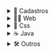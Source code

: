 <details>
  
  <summary>👥 Cadastros</summary>

  <br>

  [Happy - Next Level Week #3](https://github.com/Nerd00F/happy)

  [Be the hero - Oministack #11](https://github.com/Nerd00F/Be-the-hero)

  [ReactJs e NodeJs completo](https://github.com/Nerd00F/Cadastro-robusto)

  [ReactJs e NodeJs simples](https://github.com/Nerd00F/Cadastro-simples)

  [ReactJs e Java](https://github.com/Nerd00F/Cadastro-backend-em-java)

  [Angular Puro](https://github.com/Nerd00F/Listagem-cursos)

  [Angular e Java](https://github.com/Nerd00F/Angular-e-Java)

  [AngularJs e Java](https://github.com/Nerd00F/Cadastro-frontend-em-angularjs)

  [Java Desktop](https://github.com/Nerd00F/Sistema-de-cadastro-desktop-em-Java)

</details>

<!--------------------------------------------------------------->

<details>
  
  <summary>👨‍🔬 Web</summary>
  
  [Site pessoal](https://github.com/Nerd00F/Nerd00F.github.io)
    
  [Instagram Clone](https://github.com/Nerd00F/instagram-ui)

  [Youtube Clone](https://github.com/Nerd00F/Youtube-clone)

  [Consulta de cep](https://github.com/Nerd00F/Consulta-de-Cep)

  [Calculadora](https://github.com/Nerd00F/Calculadora)

  [Lista de tarefas](https://github.com/Nerd00F/Lista-de-tarefas)

  [Relógio](https://github.com/Nerd00F/Relogio)
  
  [E-Commerce](https://github.com/Nerd00F/E-Commerce)
 
  [Ajax](https://github.com/Nerd00F/Ajax)
  
</details>

<!--------------------------------------------------------------->

<details>
  
  <summary>🎨 Css</summary>

  [Pêndulo de Newton](https://github.com/Nerd00F/Pendulo-de-Newton)

  [Floco de neve](https://github.com/Nerd00F/Floco-de-neve)

  [Cor de fundo](https://github.com/Nerd00F/Cor-de-fundo)
  
  [Grid Layout](https://github.com/Nerd00F/grid-layout)

  
</details>

<!--------------------------------------------------------------->

<details>
  
  <summary>☕ Java</summary>

  <br>
  
  [Dsdelivery](https://github.com/Nerd00F/dsdelivery)
  
  [Spring boot](https://github.com/Nerd00F/Spring-boot)

  [Banco de dados H2](https://github.com/Nerd00F/Banco-de-dados-Java)
  
  [Desktop](https://github.com/Nerd00F/Java-desktop)

</details>

<!--------------------------------------------------------------->

<details>
  
  <summary>🛠️ Outros</summary>

  <br>

  [Estudos (C, C++, Java e Python)](https://github.com/Nerd00F/Estudos)

  [Bot discord](https://github.com/Nerd00F/Player-discord-bot)
  
  [Projetos em Arduino](https://www.tinkercad.com/users/7kbRcmKM7hu-nerd0000?category=circuits&sort=likes&view_mode=default)

  [Desenvolvimento de jogos](https://github.com/Nerd00F/Desenvolvimento-de-jogos)

</details>

<!--------------------------------------------------------------->
